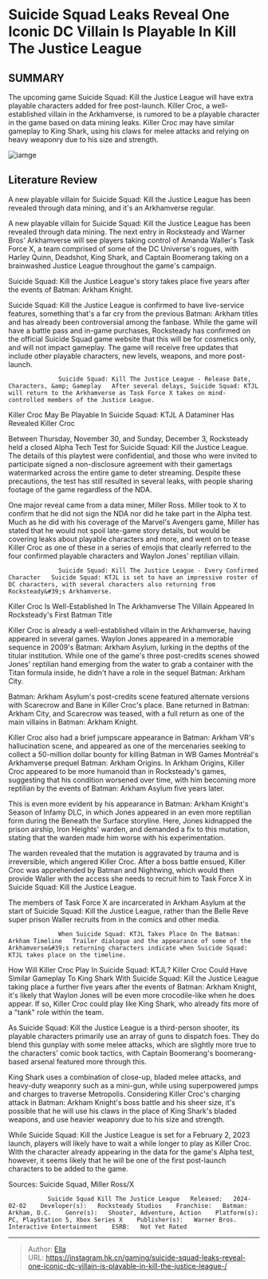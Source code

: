 # Suicide Squad Leaks Reveal One Iconic DC Villain Is Playable In Kill The Justice League 


## SUMMARY 



  The upcoming game Suicide Squad: Kill the Justice League will have extra playable characters added for free post-launch.   Killer Croc, a well-established villain in the Arkhamverse, is rumored to be a playable character in the game based on data mining leaks.   Killer Croc may have similar gameplay to King Shark, using his claws for melee attacks and relying on heavy weaponry due to his size and strength.  

![iamge](https://static1.srcdn.com/wordpress/wp-content/uploads/2023/12/_1-suicide-squad-leaks-reveal-one-iconic-dc-villain-is-playable-in-kill-the-justice-league.jpg)

## Literature Review

A new playable villain for Suicide Squad: Kill the Justice League has been revealed through data mining, and it&#39;s an Arkhamverse regular. 




A new playable villain for Suicide Squad: Kill the Justice League has been revealed through data mining. The next entry in Rocksteady and Warner Bros&#39; Arkhamverse will see players taking control of Amanda Waller&#39;s Task Force X, a team comprised of some of the DC Universe&#39;s rogues, with Harley Quinn, Deadshot, King Shark, and Captain Boomerang taking on a brainwashed Justice League throughout the game&#39;s campaign.






Suicide Squad: Kill the Justice League&#39;s story takes place five years after the events of Batman: Arkham Knight.




Suicide Squad: Kill the Justice League is confirmed to have live-service features, something that&#39;s a far cry from the previous Batman: Arkham titles and has already been controversial among the fanbase. While the game will have a battle pass and in-game purchases, Rocksteady has confirmed on the official Suicide Squad game website that this will be for cosmetics only, and will not impact gameplay. The game will receive free updates that include other playable characters, new levels, weapons, and more post-launch.

                  Suicide Squad: Kill The Justice League - Release Date, Characters, &amp; Gameplay   After several delays, Suicide Squad: KTJL will return to the Arkhamverse as Task Force X takes on mind-controlled members of the Justice League.   





 Killer Croc May Be Playable In Suicide Squad: KTJL 
A Dataminer Has Revealed Killer Croc
          

Between Thursday, November 30, and Sunday, December 3, Rocksteady held a closed Alpha Tech Test for Suicide Squad: Kill the Justice League. The details of this playtest were confidential, and those who were invited to participate signed a non-disclosure agreement with their gamertags watermarked across the entire game to deter streaming. Despite these precautions, the test has still resulted in several leaks, with people sharing footage of the game regardless of the NDA.

One major reveal came from a data miner, Miller Ross. Miller took to X to confirm that he did not sign the NDA nor did he take part in the Alpha test. Much as he did with his coverage of the Marvel&#39;s Avengers game, Miller has stated that he would not spoil late-game story details, but would be covering leaks about playable characters and more, and went on to tease Killer Croc as one of these in a series of emojis that clearly referred to the four confirmed playable characters and Waylon Jones&#39; reptilian villain.





 

                  Suicide Squad: Kill The Justice League - Every Confirmed Character   Suicide Squad: KTJL is set to have an impressive roster of DC characters, with several characters also returning from Rocksteady&#39;s Arkhamverse.   



 Killer Croc Is Well-Established In The Arkhamverse 
The Villain Appeared In Rocksteady&#39;s First Batman Title
         

Killer Croc is already a well-established villain in the Arkhamverse, having appeared in several games. Waylon Jones appeared in a memorable sequence in 2009&#39;s Batman: Arkham Asylum, lurking in the depths of the titular institution. While one of the game&#39;s three post-credits scenes showed Jones&#39; reptilian hand emerging from the water to grab a container with the Titan formula inside, he didn&#39;t have a role in the sequel Batman: Arkham City.






Batman: Arkham Asylum&#39;s post-credits scene featured alternate versions with Scarecrow and Bane in Killer Croc&#39;s place. Bane returned in Batman: Arkham City, and Scarecrow was teased, with a full return as one of the main villains in Batman: Arkham Knight​​​​​​.




Killer Croc also had a brief jumpscare appearance in Batman: Arkham VR&#39;s hallucination scene, and appeared as one of the mercenaries seeking to collect a 50-million dollar bounty for killing Batman in WB Games Montréal&#39;s Arkhamverse prequel Batman: Arkham Origins. In Arkham Origins, Killer Croc appeared to be more humanoid than in Rocksteady&#39;s games, suggesting that his condition worsened over time, with him becoming more reptilian by the events of Batman: Arkham Asylum five years later.

This is even more evident by his appearance in Batman: Arkham Knight&#39;s Season of Infamy DLC, in which Jones appeared in an even more reptilian form during the Beneath the Surface storyline. Here, Jones kidnapped the prison airship, Iron Heights&#39; warden, and demanded a fix to this mutation, stating that the warden made him worse with his experimentation.




The warden revealed that the mutation is aggravated by trauma and is irreversible, which angered Killer Croc. After a boss battle ensued, Killer Croc was apprehended by Batman and Nightwing, which would then provide Waller with the access she needs to recruit him to Task Force X in Suicide Squad: Kill the Justice League.



The members of Task Force X are incarcerated in Arkham Asylum at the start of Suicide Squad: Kill the Justice League, rather than the Belle Reve super prison Waller recruits from in the comics and other media.




                  When Suicide Squad: KTJL Takes Place On The Batman: Arkham Timeline   Trailer dialogue and the appearance of some of the Arkhamverse&#39;s returning characters indicate when Suicide Squad: KTJL takes place on the timeline.   



 How Will Killer Croc Play In Suicide Squad: KTJL? 
Killer Croc Could Have Similar Gameplay To King Shark
With Suicide Squad: Kill the Justice League taking place a further five years after the events of Batman: Arkham Knight, it&#39;s likely that Waylon Jones will be even more crocodile-like when he does appear. If so, Killer Croc could play like King Shark, who already fits more of a &#34;tank&#34; role within the team.




As Suicide Squad: Kill the Justice League is a third-person shooter, its playable characters primarily use an array of guns to dispatch foes. They do blend this gunplay with some melee attacks, which are slightly more true to the characters&#39; comic book tactics, with Captain Boomerang&#39;s boomerang-based arsenal featured more through this.

King Shark uses a combination of close-up, bladed melee attacks, and heavy-duty weaponry such as a mini-gun, while using superpowered jumps and charges to traverse Metropolis. Considering Killer Croc&#39;s charging attack in Batman: Arkham Knight&#39;s boss battle and his sheer size, it&#39;s possible that he will use his claws in the place of King Shark&#39;s bladed weapons, and use heavier weaponry due to his size and strength.

While Suicide Squad: Kill the Justice League is set for a February 2, 2023 launch, players will likely have to wait a while longer to play as Killer Croc. With the character already appearing in the data for the game&#39;s Alpha test, however, it seems likely that he will be one of the first post-launch characters to be added to the game.




Sources: Suicide Squad, Miller Ross/X

               Suicide Squad Kill The Justice League   Released:   2024-02-02    Developer(s):   Rocksteady Studios    Franchise:   Batman: Arkham, D.C.    Genre(s):   Shooter, Adventure, Action    Platform(s):   PC, PlayStation 5, Xbox Series X    Publisher(s):   Warner Bros. Interactive Entertainment    ESRB:   Not Yet Rated      

---

> Author: [Ella](https://instagram.hk.cn/)  
> URL: https://instagram.hk.cn/gaming/suicide-squad-leaks-reveal-one-iconic-dc-villain-is-playable-in-kill-the-justice-league-/  

